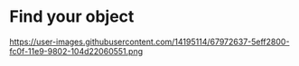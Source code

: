 # Find your object
https://user-images.githubusercontent.com/14195114/67972637-5eff2800-fc0f-11e9-9802-104d22060551.png
